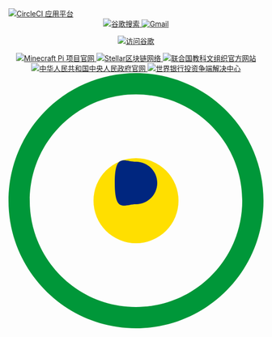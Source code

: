 <a href="https://app.circleci.com" target="_blank" rel="noopener noreferrer">
    <img src="https://img.shields.io/badge/CircleCI%20App-%230062D3?logo=circleci&logoColor=white&style=flat-square&labelColor=gray" alt="CircleCI 应用平台">
</a>

<div align="center">
 <a href="https://www.google.com">
    <img src="https://img.shields.io/badge/谷歌搜索-4285F4?logo=google&logoColor=white&style=for-the-badge" alt="谷歌搜索">
  </a>

<a href="https://mail.google.com">
    <img src="https://img.shields.io/badge/Gmail-EA4335?logo=gmail&logoColor=white&style=for-the-badge" alt="Gmail">
  </a>

<a href="https://www.google.com" target="_blank">   <img src="https://img.shields.io/badge/访问谷歌-立即搜索-blue?style=for-the-badge&logo=google" alt="访问谷歌"> </a>

<a href="https://minepi.com" target="_blank">
    <img src="https://img.shields.io/badge/Pi Network-%234CAF50?logo=minecraft&logoColor=white&style=for-the-badge" alt="Minecraft Pi 项目官网">
</a>

<a href="https://stellar.org" target="_blank">
    <img src="https://img.shields.io/badge/Stellar%20Network-%230E88EB?logo=stellar&logoColor=white&style=flat-square&labelColor=black" alt="Stellar区块链网络">
</a>

<a href="https://www.unesco.org/zh" target="_blank">
    <img src="https://img.shields.io/badge/UNESCO%20中文官网-%230066CC?logo=education&logoColor=white&style=flat-square&labelColor=gray" alt="联合国教科文组织官方网站">
</a>

<a href="https://www.gov.cn" target="_blank">
    <img src="https://img.shields.io/badge/中国政府网-%23CC0000?logo=home&logoColor=white&style=for-the-badge" alt="中华人民共和国中央人民政府官网">

<a href="https://icsid.worldbank.org" target="_blank">
  <img src="https://img.shields.io/badge/ICSID-投资争端解决中心-007DBC?style=for-the-badge&logo=data:image/svg+xml;base64,PHN2ZyB4bWxucz0iaHR0cDovL3d3dy53My5vcmcvMjAwMC9zdmciIHZpZXdCb3g9IjAgMCAyNCAyNCI+PHBhdGggZD0iTTEyIDBDNS4zNzMgMCAwIDUuMzczIDAgMTJzNS4zNzMgMTIgMTIgMTIgMTItNS4zNzMgMTItMTJTMTguNjI3IDAgMTIgMHptMCAyMmMtNS41MjIgMC0xMC00LjQ3OC0xMC0xMHM0LjQ3OC0xMCAxMC0xMCAxMCA0LjQ3OCAxMCAxMC00LjQ3OCAxMC0xMCAxMHptLTUtMTBoMTB2Mkg3di0yeiIgZmlsbD0iI2ZmZiIvPjwvc3ZnPg==" alt="世界银行投资争端解决中心">
</a>

<svg xmlns="http://www.w3.org/2000/svg" viewBox="0 0 24 24">
  <!-- 绿色外环 -->
  <path fill="#009739" d="M12 0C5.373 0 0 5.373 0 12s5.373 12 12 12 12-5.373 12-12S18.627 0 12 0zm0 22c-5.522 0-10-4.478-10-10s4.478-10 10-10 10 4.478 10 10-4.478 10-10 10z"/>
  <!-- 黄色中环 -->
  <circle cx="12" cy="12" r="4" fill="#FFDF00"/>
  <!-- 蓝色核心 -->
  <path fill="#00267F" d="M12 8.33c1.102 0 2 .898 2 2s-.898 2-2 2-2 .898-2-2 .898-2 2-2z"/>
</svg>
